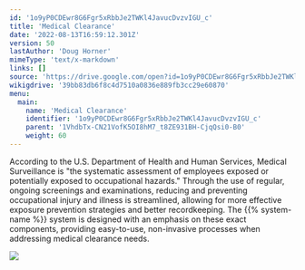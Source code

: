```yaml
---
id: '1o9yP0CDEwr8G6Fgr5xRbbJe2TWKl4JavucDvzvIGU_c'
title: 'Medical Clearance'
date: '2022-08-13T16:59:12.301Z'
version: 50
lastAuthor: 'Doug Horner'
mimeType: 'text/x-markdown'
links: []
source: 'https://drive.google.com/open?id=1o9yP0CDEwr8G6Fgr5xRbbJe2TWKl4JavucDvzvIGU_c'
wikigdrive: '39bb83db6f8c4d7510a0836e889fb3cc29e60870'
menu:
  main:
    name: 'Medical Clearance'
    identifier: '1o9yP0CDEwr8G6Fgr5xRbbJe2TWKl4JavucDvzvIGU_c'
    parent: '1VhdbTx-CN21VofK5OI8hM7_t8ZE931BH-CjqQsi0-B0'
    weight: 60
---
```





According to the U.S. Department of Health and Human Services, Medical Surveillance is "the systematic assessment of employees exposed or potentially exposed to occupational hazards." Through the use of regular, ongoing screenings and examinations, reducing and preventing occupational injury and illness is streamlined, allowing for more effective exposure prevention strategies and better recordkeeping. The {{% system-name %}} system is designed with an emphasis on these exact components, providing easy-to-use, non-invasive processes when addressing medical clearance needs.

  
![](../medical-clearance.assets/1000020100000467000002350B8304D5A6748E44.png)  

        

